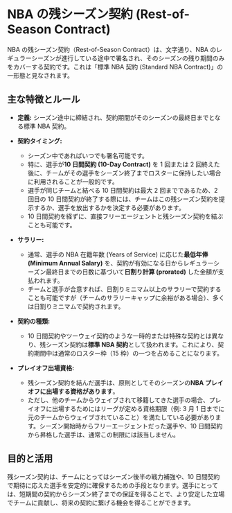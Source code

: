 # NBA の残シーズン契約 (Rest-of-Season Contract)

NBA の残シーズン契約（Rest-of-Season Contract）は、文字通り、NBA のレギュラーシーズンが進行している途中で署名され、そのシーズンの残り期間のみをカバーする契約です。これは「標準 NBA 契約 (Standard NBA Contract)」の一形態と見なされます。

## 主な特徴とルール

- **定義:** シーズン途中に締結され、契約期間がそのシーズンの最終日までとなる標準 NBA 契約。

- **契約タイミング:**

  - シーズン中であればいつでも署名可能です。
  - 特に、選手が**10 日間契約 (10-Day Contract)** を 1 回または 2 回終えた後に、チームがその選手をシーズン終了までロスターに保持したい場合に利用されることが一般的です。
  - 選手が同じチームと結べる 10 日間契約は最大 2 回までであるため、2 回目の 10 日間契約が終了する際には、チームはこの残シーズン契約を提示するか、選手を放出するかを決定する必要があります。
  - 10 日間契約を経ずに、直接フリーエージェントと残シーズン契約を結ぶことも可能です。

- **サラリー:**

  - 通常、選手の NBA 在籍年数 (Years of Service) に応じた**最低年俸 (Minimum Annual Salary)** を、契約が有効になる日からレギュラーシーズン最終日までの日数に基づいて**日割り計算 (prorated)** した金額が支払われます。
  - チームと選手が合意すれば、日割りミニマム以上のサラリーで契約することも可能ですが（チームのサラリーキャップに余裕がある場合）、多くは日割りミニマムで契約されます。

- **契約の種類:**

  - 10 日間契約やツーウェイ契約のような一時的または特殊な契約とは異なり、残シーズン契約は**標準 NBA 契約**として扱われます。これにより、契約期間中は通常のロスター枠（15 枠）の一つを占めることになります。

- **プレイオフ出場資格:**
  - 残シーズン契約を結んだ選手は、原則としてそのシーズンの**NBA プレイオフに出場する資格があります**。
  - ただし、他のチームからウェイブされて移籍してきた選手の場合、プレイオフに出場するためにはリーグが定める資格期限（例: 3 月 1 日までに元のチームからウェイブされていること）を満たしている必要があります。シーズン開始時からフリーエージェントだった選手や、10 日間契約から昇格した選手は、通常この制限には該当しません。

## 目的と活用

残シーズン契約は、チームにとってはシーズン後半の戦力補強や、10 日間契約で期待に応えた選手を安定的に確保するための手段となります。選手にとっては、短期間の契約からシーズン終了までの保証を得ることで、より安定した立場でチームに貢献し、将来の契約に繋げる機会を得ることができます。
